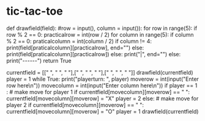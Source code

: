 # tic-tac-toe

def drawfield(field): #row = input(), column = input()):
    for row in range(5):
        if row % 2 == 0:
            practicalrow = int(row / 2)
            for column in range(5):
                if column % 2 == 0:
                    praticalcolumn = int(column / 2)
                    if column != 4:
                        print(field[praticalcolumn][practicalrow], end="")
                    else:
                        print(field[praticalcolumn][practicalrow])
                else:
                    print("|", end="")
        else:
            print("------")
    return True


currentfield = [[" ", " ", " "],[" ", " ", " "],[" ", " ", " "]]
drawfield(currentfield)
player = 1
while True:
    print("playerturn: ", player)
    moverow = int(input("Enter row here\n"))
    movecolumn = int(input("Enter column here\n"))
    if player == 1 :
        # make move for player 1
        if currentfield[movecolumn][moverow] == " ":
            currentfield[movecolumn][moverow] = "X"
            player = 2
    else:
        # make move for player 2
        if currentfield[movecolumn][moverow] == " ":
            currentfield[movecolumn][moverow] = "O"
            player = 1
    drawfield(currentfield)
